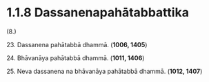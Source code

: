 # 1.1.8 Dassanenapahātabbattika

(8.)

23\. Dassanena pahātabbā dhammā. (**1006, 1405**)

24\. Bhāvanāya pahātabbā dhammā. (**1011, 1406**)

25\. Neva dassanena na bhāvanāya pahātabbā dhammā. (**1012, 1407**)
